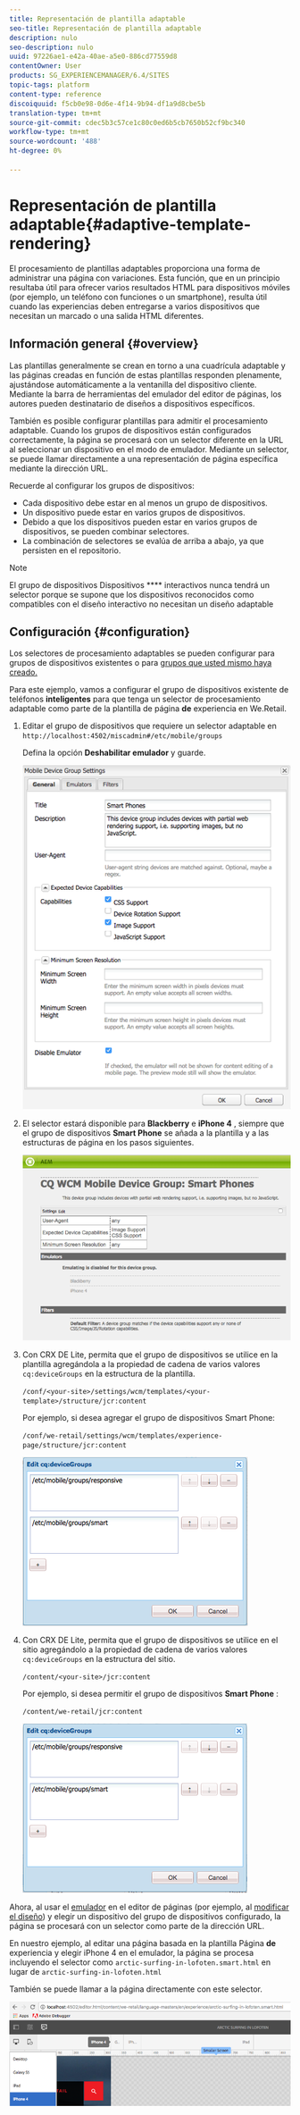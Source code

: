 ```yaml
---
title: Representación de plantilla adaptable
seo-title: Representación de plantilla adaptable
description: nulo
seo-description: nulo
uuid: 97226ae1-e42a-40ae-a5e0-886cd77559d8
contentOwner: User
products: SG_EXPERIENCEMANAGER/6.4/SITES
topic-tags: platform
content-type: reference
discoiquuid: f5cb0e98-0d6e-4f14-9b94-df1a9d8cbe5b
translation-type: tm+mt
source-git-commit: cdec5b3c57ce1c80c0ed6b5cb7650b52cf9bc340
workflow-type: tm+mt
source-wordcount: '488'
ht-degree: 0%

---
```



# Representación de plantilla adaptable{#adaptive-template-rendering}

El procesamiento de plantillas adaptables proporciona una forma de administrar una página con variaciones. Esta función, que en un principio resultaba útil para ofrecer varios resultados HTML para dispositivos móviles (por ejemplo, un teléfono con funciones o un smartphone), resulta útil cuando las experiencias deben entregarse a varios dispositivos que necesitan un marcado o una salida HTML diferentes.

## Información general {#overview}

Las plantillas generalmente se crean en torno a una cuadrícula adaptable y las páginas creadas en función de estas plantillas responden plenamente, ajustándose automáticamente a la ventanilla del dispositivo cliente. Mediante la barra de herramientas del emulador del editor de páginas, los autores pueden destinatario de diseños a dispositivos específicos.

También es posible configurar plantillas para admitir el procesamiento adaptable. Cuando los grupos de dispositivos están configurados correctamente, la página se procesará con un selector diferente en la URL al seleccionar un dispositivo en el modo de emulador. Mediante un selector, se puede llamar directamente a una representación de página específica mediante la dirección URL.

Recuerde al configurar los grupos de dispositivos:

* Cada dispositivo debe estar en al menos un grupo de dispositivos.
* Un dispositivo puede estar en varios grupos de dispositivos.
* Debido a que los dispositivos pueden estar en varios grupos de dispositivos, se pueden combinar selectores.
* La combinación de selectores se evalúa de arriba a abajo, ya que persisten en el repositorio.

>[!NOTE]
>
>El grupo de dispositivos Dispositivos **** interactivos nunca tendrá un selector porque se supone que los dispositivos reconocidos como compatibles con el diseño interactivo no necesitan un diseño adaptable

## Configuración {#configuration}

Los selectores de procesamiento adaptables se pueden configurar para grupos de dispositivos existentes o para [grupos que usted mismo haya creado.](/help/sites-developing/mobile.md#device-groups)

Para este ejemplo, vamos a configurar el grupo de dispositivos existente de teléfonos **inteligentes** para que tenga un selector de procesamiento adaptable como parte de la plantilla de página **de** experiencia en We.Retail.

1. Editar el grupo de dispositivos que requiere un selector adaptable en `http://localhost:4502/miscadmin#/etc/mobile/groups`

   Defina la opción **Deshabilitar emulador** y guarde.

   ![chlimage_1-157](assets/chlimage_1-157.png)

1. El selector estará disponible para **Blackberry** e **iPhone 4** , siempre que el grupo de dispositivos **Smart Phone** se añada a la plantilla y a las estructuras de página en los pasos siguientes.

   ![chlimage_1-158](assets/chlimage_1-158.png)

1. Con CRX DE Lite, permita que el grupo de dispositivos se utilice en la plantilla agregándola a la propiedad de cadena de varios valores `cq:deviceGroups` en la estructura de la plantilla.

   `/conf/<your-site>/settings/wcm/templates/<your-template>/structure/jcr:content`

   Por ejemplo, si desea agregar el grupo de dispositivos Smart Phone:

   `/conf/we-retail/settings/wcm/templates/experience-page/structure/jcr:content`

   ![chlimage_1-159](assets/chlimage_1-159.png)

1. Con CRX DE Lite, permita que el grupo de dispositivos se utilice en el sitio agregándolo a la propiedad de cadena de varios valores `cq:deviceGroups` en la estructura del sitio.

   `/content/<your-site>/jcr:content`

   Por ejemplo, si desea permitir el grupo de dispositivos **Smart Phone** :

   `/content/we-retail/jcr:content`

   ![chlimage_1-160](assets/chlimage_1-160.png)

Ahora, al usar el [emulador](/help/sites-authoring/responsive-layout.md#layout-definitions-device-emulation-and-breakpoints) en el editor de páginas (por ejemplo, al [modificar el diseño](/help/sites-authoring/responsive-layout.md)) y elegir un dispositivo del grupo de dispositivos configurado, la página se procesará con un selector como parte de la dirección URL.

En nuestro ejemplo, al editar una página basada en la plantilla Página **de** experiencia y elegir iPhone 4 en el emulador, la página se procesa incluyendo el selector como `arctic-surfing-in-lofoten.smart.html` en lugar de `arctic-surfing-in-lofoten.html`

También se puede llamar a la página directamente con este selector.

![chlimage_1-161](assets/chlimage_1-161.png)

